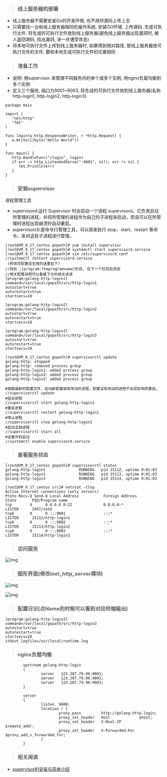 > ### 线上服务器的部署

- 线上服务器不需要安装Go的开发环境, 也不用将源码上传上去
- 只需要找一台和线上服务器相同的操作系统, 安装GO环境, 上传源码, 生成可执行文件, 将生成的可执行文件放到线上服务器(避免线上服务器出现漏洞时, 被人盗窃源码, 找出漏洞, 进一步遭受攻击)
- 将本地可执行文件上传到线上服务器时, 如果用到相对路径, 那线上服务器放可执行文件的文件, 要和本地生成可执行文件的位置相同

> ### 准备工作

- 说明: 用supervisor
  来管理不同服务间的单个或多个实例, 用nginx负载均衡到多个实例
- 定义三个服务, 端口为9001~9003, 将生成的可执行文件放到线上服务器(名称http-login1, http-login2, http-login3)

```
package main

import (
   "net/http"
   "fmt"
)

func login(w http.ResponseWriter, r *http.Request) {
   w.Write([]byte("Hello World"))
}

func main() {
   http.HandleFunc("/login", login)
   if err := http.ListenAndServe(":9001", nil); err != nil {
      fmt.Println(err)
   }
}
```

> ### 安装supervisor

进程管理工具

- supervisord:运行 Supervisor 时会启动一个进程 supervisord，它负责启动所管理的进程，并将所管理的进程作为自己的子进程来启动，而且可以在所管理的进程出现崩溃时自动重启。
- supervisorctl:是命令行管理工具，可以用来执行 stop、start、restart 等命令，来对这些子进程进行管理。

```
[root@VM_0_17_centos gopath]# yum install supervisor
[root@VM_0_17_centos gopath]# systemctl start supervisord.service 
[root@VM_0_17_centos gopath]# vim /etc/supervisord.conf
//systemctl restart supervisord.service
 (修改完配置没生效的话重启下)
//找到 ;[program:theprogramname]栏目, 在下一个栏目前添加
//相关配置说明可以看最下方的相关阅读
[program:golang-http-login1]
command=/var/local/gopath/src/http-login1
autostart=true
autorestart=true
startsecs=10

[program:golang-http-login2]
command=/var/local/gopath/src/http-login2
autostart=true
autorestart=true
startsecs=10

[program:golang-http-login3]
command=/var/local/gopath/src/http-login3
autostart=true
autorestart=true
startsecs=10

[root@VM_0_17_centos gopath]# supervisorctl update
golang-http: stopped
golang-http: removed process group
golang-http-login1: added process group
golang-http-login2: added process group
golang-http-login3: added process group

#根据最新的配置文件，启动新配置或有改动的进程，配置没有改动的进程不会受影响而重启。
//supervisorctl update
#启动进程
//supervisorctl start golang-http-login1
#重启进程
//supervisorctl restart golang-http-login1
#停止进程
//supervisorctl stop golang-http-login1
#启动全部进程
//supervisorctl start all
#设置开机启动
//systemctl enable supervisord.service
```

> ### 查看服务状态

```
[root@VM_0_17_centos gopath]# supervisorctl status
golang-http-login1               RUNNING   pid 15112, uptime 0:01:03
golang-http-login2               RUNNING   pid 15113, uptime 0:01:03
golang-http-login3               RUNNING   pid 15114, uptime 0:01:03

[root@VM_0_17_centos src]# netstat -tlnp
Active Internet connections (only servers)
Proto Recv-Q Send-Q Local Address           Foreign Address         State       PID/Program name    
tcp        0      0 0.0.0.0:22              0.0.0.0:*               LISTEN      2897/sshd           
tcp6       0      0 :::9001                 :::*                    LISTEN      15112/http-login1   
tcp6       0      0 :::9002                 :::*                    LISTEN      15113/http-login2   
tcp6       0      0 :::9003                 :::*                    LISTEN      15114/http-login3   
```

> ### 访问服务

![img](https://box.kancloud.cn/f49ea3043426d6eb2938187c90ad00a6_675x480.jpg)

> ### 图形界面(修改inet_http_server模块)

![img](https://box.kancloud.cn/5d409595ea44710696632c8c40135f57_618x88.jpg)

![img](https://box.kancloud.cn/924a1d21f86daa902fad7fff904b1a8f_1307x310.jpg)

> ### 配置日记(点Name的时候可以看到对应终端输出)

```
[program:golang-http-login3]
command=/var/local/gopath/src/http-login3
autostart=true
autorestart=true
startsecs=10
stdout_logfile=/usr/local/runtime.log
```

> ### nginx负载均衡

```
        upstream golang-http-login
        {
                server   123.207.79.96:9001;
                server   123.207.79.96:9002;
                server   123.207.79.96:9003;
        }

        server
        {
                listen  9000;
                location / {
                        proxy_pass         http://golang-http-login;
                        proxy_set_header   Host             $host;
                        proxy_set_header   X-Real-IP        $remote_addr;
                        proxy_set_header   X-Forwarded-For  $proxy_add_x_forwarded_for;
                }
        }
```

> ### 相关阅读

- [supervisor的安装与简单介绍](https://www.cnblogs.com/Dicky-Zhang/p/6171954.html)